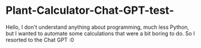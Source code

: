 # Plant-Calculator-Chat-GPT-test-
Hello, I don't understand anything about programming, much less Python, but I wanted to automate some calculations that were a bit boring to do. So I resorted to the Chat GPT :0

